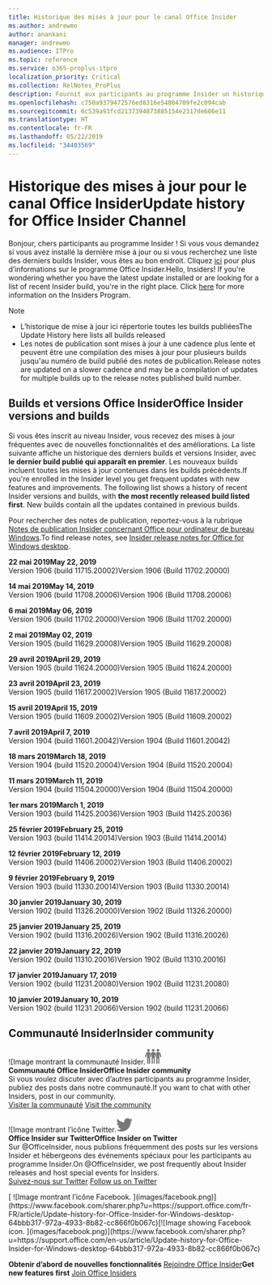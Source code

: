 ```yaml
---
title: Historique des mises à jour pour le canal Office Insider
ms.author: andrewmo
author: anankani
manager: andrewmo
ms.audience: ITPro
ms.topic: reference
ms.service: o365-proplus-itpro
localization_priority: Critical
ms.collection: RelNotes_ProPlus
description: Fournit aux participants au programme Insider un historique des mises à jour pour les versions Canal mensuel Insider Fast pour ordinateur de bureau Windows
ms.openlocfilehash: c750a9379472576ed8316e54804709fe2c094cab
ms.sourcegitcommit: 6c539a93fcd2137394873885154e2317de606e11
ms.translationtype: HT
ms.contentlocale: fr-FR
ms.lasthandoff: 05/22/2019
ms.locfileid: "34403569"
---
```

# <a name="update-history-for-office-insider-channel"></a><span data-ttu-id="f51d9-103">Historique des mises à jour pour le canal Office Insider</span><span class="sxs-lookup"><span data-stu-id="f51d9-103">Update history for Office Insider Channel</span></span>

<span data-ttu-id="f51d9-p101">Bonjour, chers participants au programme Insider ! Si vous vous demandez si vous avez installé la dernière mise à jour ou si vous recherchez une liste des derniers builds Insider, vous êtes au bon endroit. Cliquez [ici](https://insider.office.com/) pour plus d’informations sur le programme Office Insider.</span><span class="sxs-lookup"><span data-stu-id="f51d9-p101">Hello, Insiders! If you're wondering whether you have the latest update installed or are looking for a list of recent Insider build, you're in the right place. Click [here](https://insider.office.com/) for more information on the Insiders Program.</span></span>

> [!NOTE]
> - <span data-ttu-id="f51d9-107">L’historique de mise à jour ici répertorie toutes les builds publiées</span><span class="sxs-lookup"><span data-stu-id="f51d9-107">The Update History here lists all builds released</span></span>
> - <span data-ttu-id="f51d9-108">Les notes de publication sont mises à jour à une cadence plus lente et peuvent être une compilation des mises à jour pour plusieurs builds jusqu'au numéro de build publié des notes de publication.</span><span class="sxs-lookup"><span data-stu-id="f51d9-108">Release notes are updated on a slower cadence and may be a compilation of updates for multiple builds up to the release notes published build number.</span></span>



## <a name="office-insider-versions-and-builds"></a><span data-ttu-id="f51d9-109">Builds et versions Office Insider</span><span class="sxs-lookup"><span data-stu-id="f51d9-109">Office Insider versions and builds</span></span>

<span data-ttu-id="f51d9-p102">Si vous êtes inscrit au niveau Insider, vous recevez des mises à jour fréquentes avec de nouvelles fonctionnalités et des améliorations. La liste suivante affiche un historique des derniers builds et versions Insider, avec **le dernier build publié qui apparaît en premier**. Les nouveaux builds incluent toutes les mises à jour contenues dans les builds précédents.</span><span class="sxs-lookup"><span data-stu-id="f51d9-p102">If you're enrolled in the Insider level you get frequent updates with new features and improvements. The following list shows a history of recent Insider versions and builds, with **the most recently released build listed first**. New builds contain all the updates contained in previous builds.</span></span> 

<span data-ttu-id="f51d9-113">Pour rechercher des notes de publication, reportez-vous à la rubrique [Notes de publication Insider concernant Office pour ordinateur de bureau Windows](https://docs.microsoft.com/fr-FR/OfficeUpdates/release-notes-office-insider).</span><span class="sxs-lookup"><span data-stu-id="f51d9-113">To find release notes, see [Insider release notes for Office for Windows desktop](https://docs.microsoft.com/en-us/OfficeUpdates/release-notes-office-insider).</span></span>

[//]: # (NE PAS SUPPRIMER)

<span data-ttu-id="f51d9-115">**22 mai 2019**</span><span class="sxs-lookup"><span data-stu-id="f51d9-115">**May 22, 2019**</span></span><br/> <span data-ttu-id="f51d9-116">Version 1906 (build 11715.20002)</span><span class="sxs-lookup"><span data-stu-id="f51d9-116">Version 1906 (Build 11702.20000)</span></span><br/> 

<span data-ttu-id="f51d9-117">**14 mai 2019**</span><span class="sxs-lookup"><span data-stu-id="f51d9-117">**May 14, 2019**</span></span><br/> <span data-ttu-id="f51d9-118">Version 1906 (build 11708.20006)</span><span class="sxs-lookup"><span data-stu-id="f51d9-118">Version 1906 (Build 11708.20006)</span></span><br/>

<span data-ttu-id="f51d9-119">**6 mai 2019**</span><span class="sxs-lookup"><span data-stu-id="f51d9-119">**May 06, 2019**</span></span><br/>
<span data-ttu-id="f51d9-120">Version 1906 (build 11702.20000)</span><span class="sxs-lookup"><span data-stu-id="f51d9-120">Version 1906 (Build 11702.20000)</span></span><br/>

<span data-ttu-id="f51d9-121">**2 mai 2019**</span><span class="sxs-lookup"><span data-stu-id="f51d9-121">**May 02, 2019**</span></span><br/>
<span data-ttu-id="f51d9-122">Version 1905 (build 11629.20008)</span><span class="sxs-lookup"><span data-stu-id="f51d9-122">Version 1905 (Build 11629.20008)</span></span><br/>

<span data-ttu-id="f51d9-123">**29 avril 2019**</span><span class="sxs-lookup"><span data-stu-id="f51d9-123">**April 29, 2019**</span></span><br/>
<span data-ttu-id="f51d9-124">Version 1905 (build 11624.20000)</span><span class="sxs-lookup"><span data-stu-id="f51d9-124">Version 1905 (Build 11624.20000)</span></span><br/>

<span data-ttu-id="f51d9-125">**23 avril 2019**</span><span class="sxs-lookup"><span data-stu-id="f51d9-125">**April 23, 2019**</span></span><br/> <span data-ttu-id="f51d9-126">Version 1905 (build 11617.20002)</span><span class="sxs-lookup"><span data-stu-id="f51d9-126">Version 1905 (Build 11617.20002)</span></span><br/>

<span data-ttu-id="f51d9-127">**15 avril 2019**</span><span class="sxs-lookup"><span data-stu-id="f51d9-127">**April 15, 2019**</span></span><br/> <span data-ttu-id="f51d9-128">Version 1905 (build 11609.20002)</span><span class="sxs-lookup"><span data-stu-id="f51d9-128">Version 1905 (Build 11609.20002)</span></span><br/>

<span data-ttu-id="f51d9-129">**7 avril 2019**</span><span class="sxs-lookup"><span data-stu-id="f51d9-129">**April 7, 2019**</span></span><br/> <span data-ttu-id="f51d9-130">Version 1904 (build 11601.20042)</span><span class="sxs-lookup"><span data-stu-id="f51d9-130">Version 1904 (Build 11601.20042)</span></span><br/>

<span data-ttu-id="f51d9-131">**18 mars 2019**</span><span class="sxs-lookup"><span data-stu-id="f51d9-131">**March 18, 2019**</span></span><br/> <span data-ttu-id="f51d9-132">Version 1904 (build 11520.20004)</span><span class="sxs-lookup"><span data-stu-id="f51d9-132">Version 1904 (Build 11520.20004)</span></span><br/>

<span data-ttu-id="f51d9-133">**11 mars 2019**</span><span class="sxs-lookup"><span data-stu-id="f51d9-133">**March 11, 2019**</span></span><br/> <span data-ttu-id="f51d9-134">Version 1904 (build 11504.20000)</span><span class="sxs-lookup"><span data-stu-id="f51d9-134">Version 1904 (Build 11504.20000)</span></span><br/>

<span data-ttu-id="f51d9-135">**1er mars 2019**</span><span class="sxs-lookup"><span data-stu-id="f51d9-135">**March 1, 2019**</span></span><br/> <span data-ttu-id="f51d9-136">Version 1903 (build 11425.20036)</span><span class="sxs-lookup"><span data-stu-id="f51d9-136">Version 1903 (Build 11425.20036)</span></span><br/> 

<span data-ttu-id="f51d9-137">**25 février 2019**</span><span class="sxs-lookup"><span data-stu-id="f51d9-137">**February 25, 2019**</span></span><br/> <span data-ttu-id="f51d9-138">Version 1903 (build 11414.20014)</span><span class="sxs-lookup"><span data-stu-id="f51d9-138">Version 1903 (Build 11414.20014)</span></span><br/> 

<span data-ttu-id="f51d9-139">**12 février 2019**</span><span class="sxs-lookup"><span data-stu-id="f51d9-139">**February 12, 2019**</span></span><br/> <span data-ttu-id="f51d9-140">Version 1903 (build 11406.20002)</span><span class="sxs-lookup"><span data-stu-id="f51d9-140">Version 1903 (Build 11406.20002)</span></span><br/> 

<span data-ttu-id="f51d9-141">**9 février 2019**</span><span class="sxs-lookup"><span data-stu-id="f51d9-141">**February 9, 2019**</span></span><br/> <span data-ttu-id="f51d9-142">Version 1903 (build 11330.20014)</span><span class="sxs-lookup"><span data-stu-id="f51d9-142">Version 1903 (Build 11330.20014)</span></span><br/> 

<span data-ttu-id="f51d9-143">**30 janvier 2019**</span><span class="sxs-lookup"><span data-stu-id="f51d9-143">**January 30, 2019**</span></span><br/> <span data-ttu-id="f51d9-144">Version 1902 (build 11326.20000)</span><span class="sxs-lookup"><span data-stu-id="f51d9-144">Version 1902 (Build 11326.20000)</span></span><br/> 

<span data-ttu-id="f51d9-145">**25 janvier 2019**</span><span class="sxs-lookup"><span data-stu-id="f51d9-145">**January 25, 2019**</span></span><br/> <span data-ttu-id="f51d9-146">Version 1902 (build 11316.20026)</span><span class="sxs-lookup"><span data-stu-id="f51d9-146">Version 1902 (Build 11316.20026)</span></span><br/> 

<span data-ttu-id="f51d9-147">**22 janvier 2019**</span><span class="sxs-lookup"><span data-stu-id="f51d9-147">**January 22, 2019**</span></span><br/> <span data-ttu-id="f51d9-148">Version 1902 (build 11310.20016)</span><span class="sxs-lookup"><span data-stu-id="f51d9-148">Version 1902 (Build 11310.20016)</span></span><br/> 

<span data-ttu-id="f51d9-149">**17 janvier 2019**</span><span class="sxs-lookup"><span data-stu-id="f51d9-149">**January 17, 2019**</span></span><br/> <span data-ttu-id="f51d9-150">Version 1902 (build 11231.20080)</span><span class="sxs-lookup"><span data-stu-id="f51d9-150">Version 1902 (Build 11231.20080)</span></span><br/>

<span data-ttu-id="f51d9-151">**10 janvier 2019**</span><span class="sxs-lookup"><span data-stu-id="f51d9-151">**January 10, 2019**</span></span><br/> <span data-ttu-id="f51d9-152">Version 1902 (build 11231.20066)</span><span class="sxs-lookup"><span data-stu-id="f51d9-152">Version 1902 (build 11231.20066)</span></span><br/> 


## <a name="insider-community"></a><span data-ttu-id="f51d9-153">Communauté Insider</span><span class="sxs-lookup"><span data-stu-id="f51d9-153">Insider community</span></span>

<span data-ttu-id="f51d9-154">![Image montrant la communauté Insider.</span><span class="sxs-lookup"><span data-stu-id="f51d9-154">![Image showing insider community.</span></span> ](images/insidercommunity.png) <br/>
<span data-ttu-id="f51d9-155">**Communauté Office Insider**</span><span class="sxs-lookup"><span data-stu-id="f51d9-155">**Office Insider community**</span></span><br/> <span data-ttu-id="f51d9-156">Si vous voulez discuter avec d’autres participants au programme Insider, publiez des posts dans notre communauté.</span><span class="sxs-lookup"><span data-stu-id="f51d9-156">If you want to chat with other Insiders, post in our community.</span></span><br/><span data-ttu-id="f51d9-157"> 
[Visiter la communauté](https://go.microsoft.com/fwlink/?linkid=843493)</span><span class="sxs-lookup"><span data-stu-id="f51d9-157"> 
[Visit the community](https://go.microsoft.com/fwlink/?linkid=843493)</span></span><br/> 

<span data-ttu-id="f51d9-158">![Image montrant l’icône Twitter.</span><span class="sxs-lookup"><span data-stu-id="f51d9-158">![Image showing twitter icon.</span></span> ](images/twitter.png)<br/>
<span data-ttu-id="f51d9-159">**Office Insider sur Twitter**</span><span class="sxs-lookup"><span data-stu-id="f51d9-159">**Office Insider on Twitter**</span></span><br/> <span data-ttu-id="f51d9-160">Sur @OfficeInsider, nous publions fréquemment des posts sur les versions Insider et hébergeons des événements spéciaux pour les participants au programme Insider.</span><span class="sxs-lookup"><span data-stu-id="f51d9-160">On @OfficeInsider, we post frequently about Insider releases and host special events for Insiders.</span></span><br/><span data-ttu-id="f51d9-161"> 
[Suivez-nous sur Twitter](https://go.microsoft.com/fwlink/?linkid=717717)</span><span class="sxs-lookup"><span data-stu-id="f51d9-161"> 
[Follow us on Twitter](https://go.microsoft.com/fwlink/?linkid=717717)</span></span><br/> 

<span data-ttu-id="f51d9-162">
  [
  ![Image montrant l’icône Facebook. ](images/facebook.png)](https://www.facebook.com/sharer.php?u=https://support.office.com/fr-FR/article/Update-history-for-Office-Insider-for-Windows-desktop-64bbb317-972a-4933-8b82-cc866f0b067c)</span><span class="sxs-lookup"><span data-stu-id="f51d9-162">[![Image showing Facebook icon. ](images/facebook.png)](https://www.facebook.com/sharer.php?u=https://support.office.com/en-us/article/Update-history-for-Office-Insider-for-Windows-desktop-64bbb317-972a-4933-8b82-cc866f0b067c)</span></span>


<span data-ttu-id="f51d9-163">**Obtenir d’abord de nouvelles fonctionnalités**
[Rejoindre Office Insider](https://insider.office.com/)</span><span class="sxs-lookup"><span data-stu-id="f51d9-163">**Get new features first**
[Join Office Insiders](https://insider.office.com/)</span></span>